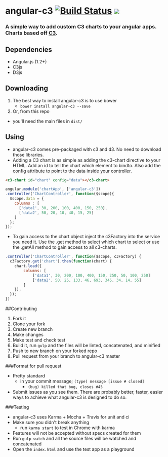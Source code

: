 angular-c3    [![Build Status](https://travis-ci.org/maseh87/c3-chart.svg?branch=master)](https://travis-ci.org/maseh87/c3-chart)   <img src="http://img.shields.io/badge/Built%20with-Gulp-red.svg" />
===============

### A simple way to add custom C3 charts to your angular apps. Charts based off [C3](http://http://c3js.org/).

## Dependencies
+ Angular.js (1.2+)
+ C3js
+ D3js

## Downloading
1. The best way to install angular-c3 is to use bower
    + ```bower install angular-c3 --save```
2. Or, from this repo
  + you'll need the main files in ```dist/```

## Using
+ angular-c3 comes pre-packaged with c3 and d3. No need to download those libraries.
+ Adding a C3 chart is as simple as adding the c3-chart directive to your HTML. Add an id to tell the chart which element to bindto. Also add the config attribute to point to the data inside your controller.

```html
<c3-chart id="chart" config="data"></c3-chart>
```

```javascript
angular.module('chartApp', ['angular-c3'])
.controller('ChartController', function($scope){
  $scope.data = {
    columns : [
      ['data1', 30, 200, 100, 400, 150, 250],
      ['data2', 50, 20, 10, 40, 15, 25]
    ]
  };
});
```

+ To gain access to the chart object inject the c3Factory into the service you need it. Use the .get method to select which chart to select or use the .getAll method to gain access to all c3-charts.

```javascript
.controller('ChartController', function($scope, c3Factory) {
  c3Factory.get('chart').then(function(chart) {
    chart.load({
        columns: [
            ['data1', 30, 200, 100, 400, 150, 250, 50, 100, 250]
            ['data2', 50, 25, 133, 46, 693, 345, 34, 14, 55]
        ]
    });
  });
})
```

##Contributing
1. Fork it
2. Clone your fork
3. Create new branch
4. Make changes
5. Make test and check test
6. Build it, run ```gulp``` and the files will be linted, concatenated, and minified
7. Push to new branch on your forked repo
8. Pull request from your branch to angular-c3 master

###Format for pull request
+ Pretty standard
  + in your commit message; ```(type) message [issue # closed]```
    + ```(bug) killed that bug, closes #45```
+ Submit issues as you see them. There are probably better, faster, easier ways to achieve what angular-c3 is designed to do so.

###Testing
+ angular-c3 uses Karma + Mocha + Travis for unit and ci
+ Make sure you didn't break anything
  + run ```karma start``` to test in Chrome with karma
+ Features will not be accepted without specs created for them
+ Run ```gulp watch``` and all the source files will be watched and concatenated
+ Open the ```index.html``` and use the test app as a playground
